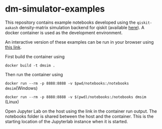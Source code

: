 # dm-simulator-examples
This repository contains example notebooks developed using the `qiskit-aakash` density-matrix simulation backend for qiskit (available [here](https://github.com/indian-institute-of-science-qc/qiskit-aakash)). A docker container is used as the development environment. 

An interactive version of these examples can be run in your browser using [this link](https://mybinder.org/v2/gh/deadbeatfour/qiskit-aakash/master?urlpath=git-pull%3Frepo%3Dhttps%253A%252F%252Fgithub.com%252Fdeadbeatfour%252Fdm-simulator-examples%26urlpath%3Dlab%252Ftree%252Fdm-simulator-examples%252F%26branch%3Dbinder-test).

First build the container using

`docker build -t dmsim .`

Then run the container using 

`docker run --rm -p 8888:8888 -v $pwd/notebooks:/notebooks dmsim`(Windows)

`docker run --rm -p 8888:8888 -v $(pwd)/notebooks:/notebooks dmsim` (Linux)

Open Jupyter Lab on the host using the link in the container run output. 
The notebooks folder is shared between the host and the container. This is the starting location of the Jupyterlab instance when it is started. 

